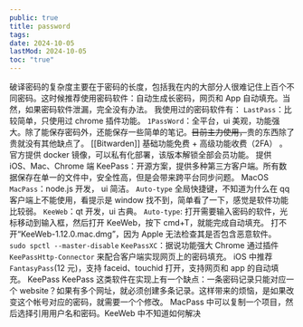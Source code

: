 ```yaml
---
public: true
title: password
tags:
date: 2024-10-05
lastMod: 2024-10-05
toc: "true"
---
```


破译密码的复杂度主要在于密码的长度，包括我在内的大部分人很难记住上百个不同密码。这时候推荐使用密码软件：自动生成长密码，网页和 App 自动填充。当然，如果密码软件泄漏，完全没有办法。
我使用过的密码软件有：
`LastPass`：比较简单，只使用过 chrome 插件功能。
`1PassWord`：全平台，ui 美观，功能强大。除了能保存密码外，还能保存一些简单的笔记。~~目前主力使用，~~贵的东西除了贵就没有其他缺点了。
[[Bitwarden]] 基础功能免费 + 高级功能收费（2FA） 。官方提供 docker 镜像，可以私有化部署，该版本解锁全部会员功能。
提供 iOS、Mac、Chrome 端
KeePass：开源方案，提供多种第三方客户端。所有数据保存在单一的文件中，安全性高，但是会带来跨平台同步问题。
MacOS
`MacPass`：node.js 开发， ui 简洁。
`Auto-type` 全局快捷键，不知道为什么在 qq 客户端上不能使用，看提示是 window 找不到，简单看了一下，感觉是软件功能比较弱。
`KeeWeb`：qt 开发，ui 古典。
`Auto-type`: 打开需要输入密码的软件，光标移动到输入框，然后打开 KeeWeb，按下 cmd+T，就能完成自动填充。
打不开“KeeWeb-1.12.0.mac.dmg”，因为 Apple 无法检查其是否包含恶意软件。
`sudo spctl --master-disable`
`KeePassXC`：据说功能强大
Chrome 通过插件 `KeePassHttp-Connector` 来配合客户端实现网页上的密码填充。
iOS 中推荐 `FantasyPass`(12 元)，支持 faceid、touchid 打开，支持网页和 app 的自动填充。
KeePass
KeePass 这类软件在实现上有一个缺点：一条密码记录只能对应一个 website？如果有多个网址，就必须创建多条记录。这样带来的烦恼，是如果改变这个帐号对应的密码，就需要一个个修改。
MacPass 中可以复制一个项目，然后选择引用用户名和密码。KeeWeb 中不知道如何解决